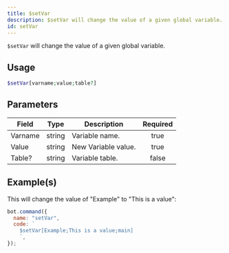 ```yaml
---
title: $setVar
description: $setVar will change the value of a given global variable.
id: setVar
---
```


`$setVar` will change the value of a given global variable.

## Usage

```php
$setVar[varname;value;table?]
```

## Parameters

| Field   | Type   | Description         | Required |
| ------- | ------ | ------------------- | :------: |
| Varname | string | Variable name.      |   true   |
| Value   | string | New Variable value. |   true   |
| Table?  | string | Variable table.     |  false   |

## Example(s)

This will change the value of "Example" to "This is a value":

```javascript
bot.command({
  name: "setVar",
  code: `
    $setVar[Example;This is a value;main]
    `,
});
```
